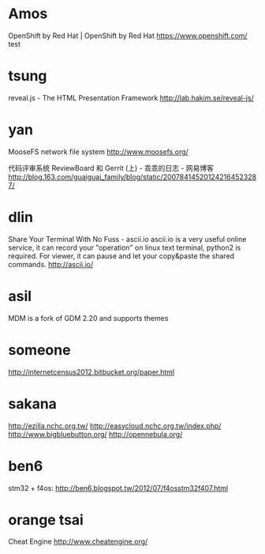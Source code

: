 


# Amos

OpenShift by Red Hat | OpenShift by Red Hat
<https://www.openshift.com/>
test

# tsung

reveal.js - The HTML Presentation Framework
<http://lab.hakim.se/reveal-js/>

# yan

MooseFS network file system
<http://www.moosefs.org/>

代码评审系统 ReviewBoard 和 Gerrit (上) - 乖乖的日志 - 网易博客
http://blog.163.com/guaiguai_family/blog/static/200784145201242164523287/

# dlin

Share Your Terminal With No Fuss - ascii.io
ascii.io  is a very useful online service, it can record your "operation" on linux  text terminal, python2 is required.  For viewer, it can pause and let  your copy&paste the shared commands.
<http://ascii.io/>

# asil

MDM is a fork of GDM 2.20 and supports themes

# someone

<http://internetcensus2012.bitbucket.org/paper.html>

# sakana

<http://ezilla.nchc.org.tw/>
<http://easycloud.nchc.org.tw/index.php/>
<http://www.bigbluebutton.org/>
<http://opennebula.org/>

# ben6

stm32 + f4os: <http://ben6.blogspot.tw/2012/07/f4osstm32f407.html>

# orange tsai

Cheat Engine
<http://www.cheatengine.org/>